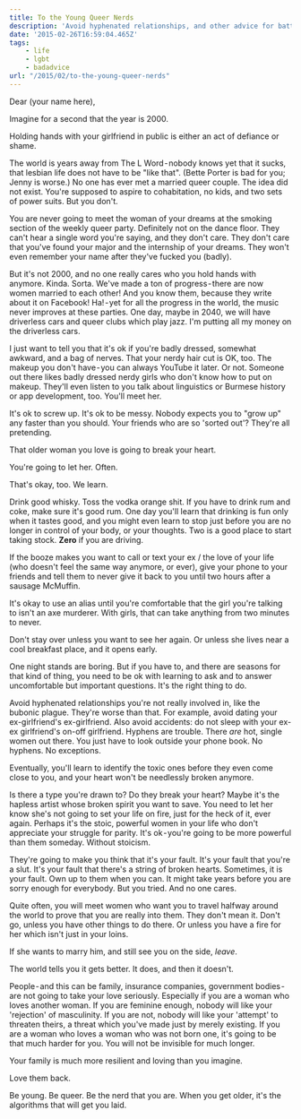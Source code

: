 ```yaml
---
title: To the Young Queer Nerds
description: 'Avoid hyphenated relationships, and other advice for battle. Really, a letter to my younger self.'
date: '2015-02-26T16:59:04.465Z'
tags:
    - life
    - lgbt
    - badadvice
url: "/2015/02/to-the-young-queer-nerds"
---
```


Dear (your name here),

Imagine for a second that the year is 2000.

Holding hands with your girlfriend in public is either an act of defiance or shame.

The world is years away from The L Word - nobody knows yet that it sucks, that lesbian life does not have to be "like that". (Bette Porter is bad for you; Jenny is worse.) No one has ever met a married queer couple. The idea did not exist. You're supposed to aspire to cohabitation, no kids, and two sets of power suits. But you don't.

You are never going to meet the woman of your dreams at the smoking section of the weekly queer party. Definitely not on the dance floor. They can't hear a single word you're saying, and they don't care. They don't care that you've found your major and the internship of your dreams. They won't even remember your name after they've fucked you (badly).

But it's not 2000, and no one really cares who you hold hands with anymore. Kinda. Sorta. We've made a ton of progress - there are now women married to each other! And you know them, because they write about it on Facebook! Ha! - yet for all the progress in the world, the music never improves at these parties. One day, maybe in 2040, we will have driverless cars and queer clubs which play jazz. I'm putting all my money on the driverless cars.

I just want to tell you that it's ok if you're badly dressed, somewhat awkward, and a bag of nerves. That your nerdy hair cut is OK, too. The makeup you don't have - you can always YouTube it later. Or not. Someone out there likes badly dressed nerdy girls who don't know how to put on makeup. They'll even listen to you talk about linguistics or Burmese history or app development, too. You'll meet her.

It's ok to screw up. It's ok to be messy. Nobody expects you to "grow up" any faster than you should. Your friends who are so 'sorted out'? They're all pretending.

That older woman you love is going to break your heart.

You're going to let her. Often.

That's okay, too. We learn.

Drink good whisky. Toss the vodka orange shit. If you have to drink rum and coke, make sure it's good rum. One day you'll learn that drinking is fun only when it tastes good, and you might even learn to stop just before you are no longer in control of your body, or your thoughts. Two is a good place to start taking stock. **Zero** if you are driving.

If the booze makes you want to call or text your ex / the love of your life (who doesn't feel the same way anymore, or ever), give your phone to your friends and tell them to never give it back to you until two hours after a sausage McMuffin.

It's okay to use an alias until you're comfortable that the girl you're talking to isn't an axe murderer. With girls, that can take anything from two minutes to never.

Don't stay over unless you want to see her again. Or unless she lives near a cool breakfast place, and it opens early.

One night stands are boring. But if you have to, and there are seasons for that kind of thing, you need to be ok with learning to ask and to answer uncomfortable but important questions. It's the right thing to do.

Avoid hyphenated relationships you're not really involved in, like the bubonic plague. They're worse than that. For example, avoid dating your ex-girlfriend's ex-girlfriend. Also avoid accidents: do not sleep with your ex-ex girlfriend's on-off girlfriend. Hyphens are trouble. There _are_ hot, single women out there. You just have to look outside your phone book. No hyphens. No exceptions.

Eventually, you'll learn to identify the toxic ones before they even come close to you, and your heart won't be needlessly broken anymore.

Is there a type you're drawn to? Do they break your heart? Maybe it's the hapless artist whose broken spirit you want to save. You need to let her know she's not going to set your life on fire, just for the heck of it, ever again. Perhaps it's the stoic, powerful women in your life who don't appreciate your struggle for parity. It's ok - you're going to be more powerful than them someday. Without stoicism.

They're going to make you think that it's your fault. It's your fault that you're a slut. It's your fault that there's a string of broken hearts. Sometimes, it is your fault. Own up to them when you can. It might take years before you are sorry enough for everybody. But you tried. And no one cares.

Quite often, you will meet women who want you to travel halfway around the world to prove that you are really into them. They don't mean it. Don't go, unless you have other things to do there. Or unless you have a fire for her which isn't just in your loins.

If she wants to marry him, and still see you on the side, _leave_.

The world tells you it gets better. It does, and then it doesn't.

People - and this can be family, insurance companies, government bodies - are not going to take your love seriously. Especially if you are a woman who loves another woman. If you are feminine enough, nobody will like your 'rejection' of masculinity. If you are not, nobody will like your 'attempt' to threaten theirs, a threat which you've made just by merely existing. If you are a woman who loves a woman who was not born one, it's going to be that much harder for you. You will not be invisible for much longer.

Your family is much more resilient and loving than you imagine.

Love them back.

Be young. Be queer. Be the nerd that you are. When you get older, it's the algorithms that will get you laid.